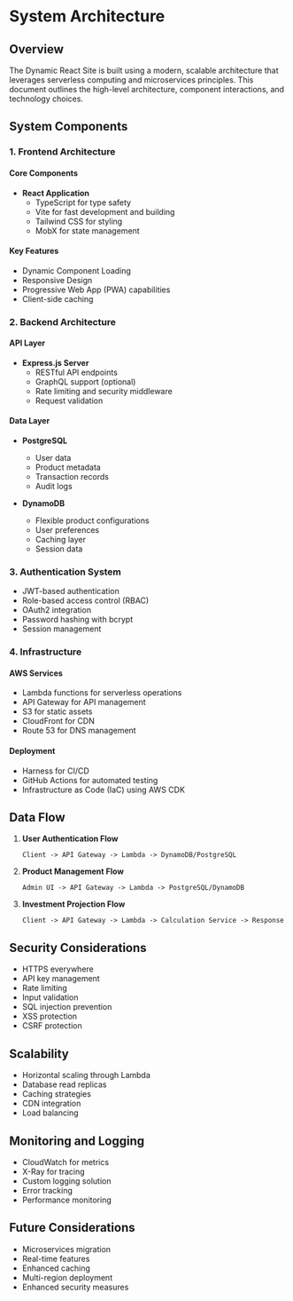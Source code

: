 # System Architecture

## Overview

The Dynamic React Site is built using a modern, scalable architecture that leverages serverless computing and microservices principles. This document outlines the high-level architecture, component interactions, and technology choices.

## System Components

### 1. Frontend Architecture

#### Core Components
- **React Application**
  - TypeScript for type safety
  - Vite for fast development and building
  - Tailwind CSS for styling
  - MobX for state management

#### Key Features
- Dynamic Component Loading
- Responsive Design
- Progressive Web App (PWA) capabilities
- Client-side caching

### 2. Backend Architecture

#### API Layer
- **Express.js Server**
  - RESTful API endpoints
  - GraphQL support (optional)
  - Rate limiting and security middleware
  - Request validation

#### Data Layer
- **PostgreSQL**
  - User data
  - Product metadata
  - Transaction records
  - Audit logs

- **DynamoDB**
  - Flexible product configurations
  - User preferences
  - Caching layer
  - Session data

### 3. Authentication System

- JWT-based authentication
- Role-based access control (RBAC)
- OAuth2 integration
- Password hashing with bcrypt
- Session management

### 4. Infrastructure

#### AWS Services
- Lambda functions for serverless operations
- API Gateway for API management
- S3 for static assets
- CloudFront for CDN
- Route 53 for DNS management

#### Deployment
- Harness for CI/CD
- GitHub Actions for automated testing
- Infrastructure as Code (IaC) using AWS CDK

## Data Flow

1. **User Authentication Flow**
   ```
   Client -> API Gateway -> Lambda -> DynamoDB/PostgreSQL
   ```

2. **Product Management Flow**
   ```
   Admin UI -> API Gateway -> Lambda -> PostgreSQL/DynamoDB
   ```

3. **Investment Projection Flow**
   ```
   Client -> API Gateway -> Lambda -> Calculation Service -> Response
   ```

## Security Considerations

- HTTPS everywhere
- API key management
- Rate limiting
- Input validation
- SQL injection prevention
- XSS protection
- CSRF protection

## Scalability

- Horizontal scaling through Lambda
- Database read replicas
- Caching strategies
- CDN integration
- Load balancing

## Monitoring and Logging

- CloudWatch for metrics
- X-Ray for tracing
- Custom logging solution
- Error tracking
- Performance monitoring

## Future Considerations

- Microservices migration
- Real-time features
- Enhanced caching
- Multi-region deployment
- Enhanced security measures 